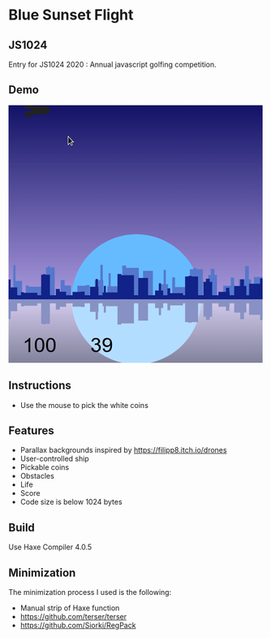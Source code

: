 # Blue Sunset Flight

## JS1024

Entry for JS1024 2020 : Annual javascript golfing competition.

## Demo

![Image](https://github.com/gogoprog/js1024-2020/raw/master/demo.gif)

## Instructions

 * Use the mouse to pick the white coins

## Features

 * Parallax backgrounds inspired by https://filipp8.itch.io/drones
 * User-controlled ship
 * Pickable coins
 * Obstacles
 * Life
 * Score
 * Code size is below 1024 bytes

## Build

Use Haxe Compiler 4.0.5

## Minimization

The minimization process I used is the following:

 * Manual strip of Haxe function
 * https://github.com/terser/terser
 * https://github.com/Siorki/RegPack

